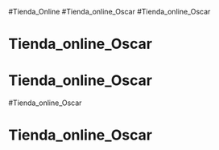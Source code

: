 #Tienda_Online
#Tienda_online_Oscar
#Tienda_online_Oscar
# Tienda_online_Oscar
# Tienda_online_Oscar
#Tienda_online_Oscar
# Tienda_online_Oscar
